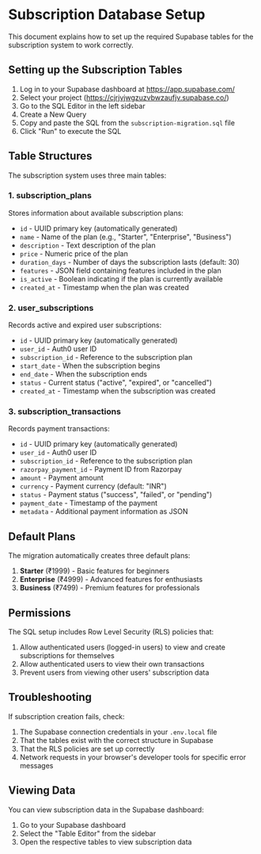 # Subscription Database Setup

This document explains how to set up the required Supabase tables for the subscription system to work correctly.

## Setting up the Subscription Tables

1. Log in to your Supabase dashboard at https://app.supabase.com/
2. Select your project (https://cjrjvjwgzuzvbwzaufjv.supabase.co/)
3. Go to the SQL Editor in the left sidebar
4. Create a New Query
5. Copy and paste the SQL from the `subscription-migration.sql` file
6. Click "Run" to execute the SQL

## Table Structures

The subscription system uses three main tables:

### 1. subscription_plans

Stores information about available subscription plans:

- `id` - UUID primary key (automatically generated)
- `name` - Name of the plan (e.g., "Starter", "Enterprise", "Business")
- `description` - Text description of the plan
- `price` - Numeric price of the plan
- `duration_days` - Number of days the subscription lasts (default: 30)
- `features` - JSON field containing features included in the plan
- `is_active` - Boolean indicating if the plan is currently available
- `created_at` - Timestamp when the plan was created

### 2. user_subscriptions

Records active and expired user subscriptions:

- `id` - UUID primary key (automatically generated)
- `user_id` - Auth0 user ID
- `subscription_id` - Reference to the subscription plan
- `start_date` - When the subscription begins
- `end_date` - When the subscription ends
- `status` - Current status ("active", "expired", or "cancelled")
- `created_at` - Timestamp when the subscription was created

### 3. subscription_transactions

Records payment transactions:

- `id` - UUID primary key (automatically generated)
- `user_id` - Auth0 user ID
- `subscription_id` - Reference to the subscription plan
- `razorpay_payment_id` - Payment ID from Razorpay
- `amount` - Payment amount
- `currency` - Payment currency (default: "INR")
- `status` - Payment status ("success", "failed", or "pending")
- `payment_date` - Timestamp of the payment
- `metadata` - Additional payment information as JSON

## Default Plans

The migration automatically creates three default plans:

1. **Starter** (₹1999) - Basic features for beginners
2. **Enterprise** (₹4999) - Advanced features for enthusiasts
3. **Business** (₹7499) - Premium features for professionals

## Permissions

The SQL setup includes Row Level Security (RLS) policies that:

1. Allow authenticated users (logged-in users) to view and create subscriptions for themselves
2. Allow authenticated users to view their own transactions
3. Prevent users from viewing other users' subscription data

## Troubleshooting

If subscription creation fails, check:

1. The Supabase connection credentials in your `.env.local` file
2. That the tables exist with the correct structure in Supabase
3. That the RLS policies are set up correctly
4. Network requests in your browser's developer tools for specific error messages

## Viewing Data

You can view subscription data in the Supabase dashboard:

1. Go to your Supabase dashboard
2. Select the "Table Editor" from the sidebar
3. Open the respective tables to view subscription data
